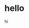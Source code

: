 <!DOCTYPE html>

<html>
<head>
</head>

<title>tjbyars</title>

<h1>hello</h1>

<p>hi</p>


</html>
